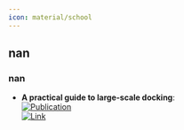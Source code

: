 ```yaml
---
icon: material/school
---
```



## **nan**
### **nan**
- **A practical guide to large-scale docking**:   
	[![Publication](https://img.shields.io/badge/Publication-Citations:284-blue?style=for-the-badge&logo=bookstack)](https://doi.org/10.1038/s41596-021-00597-z)  
	[![Link](https://img.shields.io/badge/Link-online-brightgreen?style=for-the-badge&logo=cachet&logoColor=65FF8F)](https://www.nature.com/articles/s41596-021-00597-z)  
